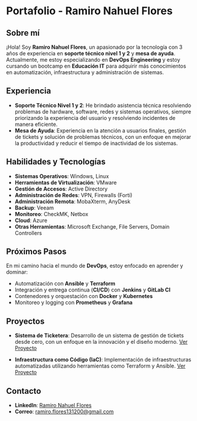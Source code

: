 # Portafolio - Ramiro Nahuel Flores

## Sobre mí
¡Hola! Soy **Ramiro Nahuel Flores**, un apasionado por la tecnología con 3 años de experiencia en **soporte técnico nivel 1 y 2** y **mesa de ayuda**. Actualmente, me estoy especializando en **DevOps Engineering** y estoy cursando un bootcamp en **Educación IT** para adquirir más conocimientos en automatización, infraestructura y administración de sistemas.

## Experiencia

- **Soporte Técnico Nivel 1 y 2**: He brindado asistencia técnica resolviendo problemas de hardware, software, redes y sistemas operativos, siempre priorizando la experiencia del usuario y resolviendo incidentes de manera eficiente.
- **Mesa de Ayuda**: Experiencia en la atención a usuarios finales, gestión de tickets y solución de problemas técnicos, con un enfoque en mejorar la productividad y reducir el tiempo de inactividad de los sistemas.

## Habilidades y Tecnologías

- **Sistemas Operativos**: Windows, Linux
- **Herramientas de Virtualización**: VMware
- **Gestión de Accesos**: Active Directory
- **Administración de Redes**: VPN, Firewalls (Forti)
- **Administración Remota**: MobaXterm, AnyDesk
- **Backup**: Veeam
- **Monitoreo**: CheckMK, Netbox
- **Cloud**: Azure
- **Otras Herramientas**: Microsoft Exchange, File Servers, Domain Controllers

## Próximos Pasos

En mi camino hacia el mundo de **DevOps**, estoy enfocado en aprender y dominar:

- Automatización con **Ansible** y **Terraform**
- Integración y entrega continua (**CI/CD**) con **Jenkins** y **GitLab CI**
- Contenedores y orquestación con **Docker** y **Kubernetes**
- Monitoreo y logging con **Prometheus** y **Grafana**

## Proyectos

- **Sistema de Ticketera**: Desarrollo de un sistema de gestión de tickets desde cero, con un enfoque en la innovación y el diseño moderno. [Ver Proyecto](link-a-tu-proyecto)

- **Infraestructura como Código (IaC)**: Implementación de infraestructuras automatizadas utilizando herramientas como Terraform y Ansible. [Ver Proyecto](link-a-tu-proyecto)

## Contacto

- **LinkedIn**: [Ramiro Nahuel Flores](link-a-tu-linkedin)
- **Correo**: ramiro.flores131200@gmail.com

